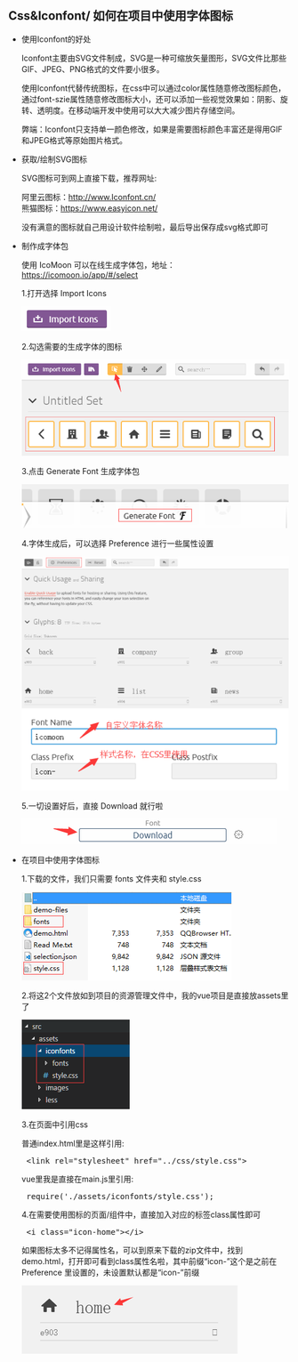 ## Css&Iconfont/ 如何在项目中使用字体图标

* 使用Iconfont的好处  

    Iconfont主要由SVG文件制成，SVG是一种可缩放矢量图形，SVG文件比那些GIF、JPEG、PNG格式的文件要小很多。

    使用Iconfont代替传统图标，在css中可以通过color属性随意修改图标颜色，通过font-szie属性随意修改图标大小，还可以添加一些视觉效果如：阴影、旋转、透明度。在移动端开发中使用可以大大减少图片存储空间。  

    弊端：Iconfont只支持单一颜色修改，如果是需要图标颜色丰富还是得用GIF和JPEG格式等原始图片格式。 

* 获取/绘制SVG图标

    SVG图标可到网上直接下载，推荐网址:  

    阿里云图标：http://www.Iconfont.cn/  
    熊猫图标：https://www.easyicon.net/  


    没有满意的图标就自己用设计软件绘制啦，最后导出保存成svg格式即可

* 制作成字体包

    使用 IcoMoon 可以在线生成字体包，地址：https://icomoon.io/app/#/select  


    1.打开选择 Import Icons  
    
    ![Image text](images/iconfont-1.png) 


    2.勾选需要的生成字体的图标

    ![Image text](images/iconfont-2.png)  


    3.点击 Generate Font 生成字体包

    ![Image text](images/iconfont-3.png) 


    4.字体生成后，可以选择 Preference 进行一些属性设置

    ![Image text](images/iconfont-4.png) 
    ![Image text](images/iconfont-5.png) 


    5.一切设置好后，直接 Download 就行啦

    ![Image text](images/iconfont-6.png) 



* 在项目中使用字体图标

    1.下载的文件，我们只需要 fonts 文件夹和 style.css

    ![Image text](images/iconfont-7.png) 


    2.将这2个文件放如到项目的资源管理文件中，我的vue项目是直接放assets里了

    ![Image text](images/iconfont-8.png) 


    3.在页面中引用css


    普通index.html里是这样引用:


    <pre> &lt;link rel="stylesheet" href="../css/style.css"&gt; </pre>

    vue里我是直接在main.js里引用:

    <pre> require('./assets/iconfonts/style.css'); </pre>


    4.在需要使用图标的页面/组件中，直接加入对应的标签class属性即可
    <pre> &lt;i class="icon-home"&gt;&lt;/i&gt;  </pre>

    如果图标太多不记得属性名，可以到原来下载的zip文件中，找到demo.html，打开即可看到class属性名啦，其中前缀“icon-”这个是之前在 Preference 里设置的，未设置默认都是“icon-”前缀  
    
    ![Image text](images/iconfont-9.png) 